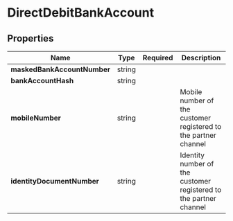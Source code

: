 # DirectDebitBankAccount



## Properties

| Name | Type | Required | Description |
| ------------ | ------------- | ------------- | ------------- |
| **maskedBankAccountNumber** | string |  |  |
**bankAccountHash** | string |  |  |
**mobileNumber** | string |  | Mobile number of the customer registered to the partner channel |
**identityDocumentNumber** | string |  | Identity number of the customer registered to the partner channel |


